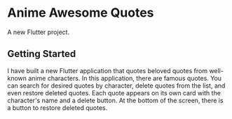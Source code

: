 # Anime Awesome Quotes

A new Flutter project.

## Getting Started

I have built a new Flutter application that quotes beloved quotes from well-known anime characters. In this application, there are famous quotes. You can search for desired quotes by character, delete quotes from the list, and even restore deleted quotes. Each quote appears on its own card with the character's name and a delete button. At the bottom of the screen, there is a button to restore deleted quotes. 
